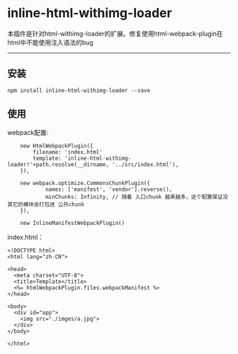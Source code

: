 
# inline-html-withimg-loader

本插件是针对html-withimg-loader的扩展。修复使用html-webpack-plugin在html中不能使用注入语法的bug 

______________

## 安装

    npm install inline-html-withimg-loader --save

## 使用
webpack配置:
```
    new HtmlWebpackPlugin({
        filename: 'index.html'
        template: 'inline-html-withimg-loader!'+path.resolve(__dirname, '../src/index.html'),
    }),

    new webpack.optimize.CommonsChunkPlugin({
            names: ['manifest', 'vendor'].reverse(),
            minChunks: Infinity, // 随着 入口chunk 越来越多，这个配置保证没其它的模块会打包进 公共chunk
    }),

    new InlineManifestWebpackPlugin()
```
index.html：
```
<!DOCTYPE html>  
<html lang="zh-CN">

<head>  
  <meta charset="UTF-8">
  <title>Template</title>
  <%= htmlWebpackPlugin.files.webpackManifest %>
</head>

<body>  
  <div id="app">
    <img src="./imges/a.jpg">
  </div>
</body>

</html>  
```

